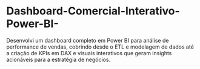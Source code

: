 # Dashboard-Comercial-Interativo-Power-BI-
Desenvolvi um dashboard completo em Power BI para análise de performance de vendas, cobrindo desde o ETL e modelagem de dados até a criação de KPIs em DAX e visuais interativos que geram insights acionáveis para a estratégia de negócios.
